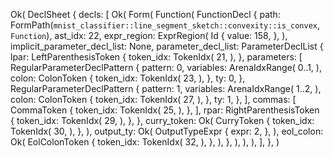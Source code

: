 Ok(
    DeclSheet {
        decls: [
            Ok(
                Form(
                    Function(
                        FunctionDecl {
                            path: FormPath(`mnist_classifier::line_segment_sketch::convexity::is_convex`, `Function`),
                            ast_idx: 22,
                            expr_region: ExprRegion(
                                Id {
                                    value: 158,
                                },
                            ),
                            implicit_parameter_decl_list: None,
                            parameter_decl_list: ParameterDeclList {
                                lpar: LeftParenthesisToken {
                                    token_idx: TokenIdx(
                                        21,
                                    ),
                                },
                                parameters: [
                                    RegularParameterDeclPattern {
                                        pattern: 0,
                                        variables: ArenaIdxRange(
                                            0..1,
                                        ),
                                        colon: ColonToken {
                                            token_idx: TokenIdx(
                                                23,
                                            ),
                                        },
                                        ty: 0,
                                    },
                                    RegularParameterDeclPattern {
                                        pattern: 1,
                                        variables: ArenaIdxRange(
                                            1..2,
                                        ),
                                        colon: ColonToken {
                                            token_idx: TokenIdx(
                                                27,
                                            ),
                                        },
                                        ty: 1,
                                    },
                                ],
                                commas: [
                                    CommaToken {
                                        token_idx: TokenIdx(
                                            25,
                                        ),
                                    },
                                ],
                                rpar: RightParenthesisToken {
                                    token_idx: TokenIdx(
                                        29,
                                    ),
                                },
                            },
                            curry_token: Ok(
                                CurryToken {
                                    token_idx: TokenIdx(
                                        30,
                                    ),
                                },
                            ),
                            output_ty: Ok(
                                OutputTypeExpr {
                                    expr: 2,
                                },
                            ),
                            eol_colon: Ok(
                                EolColonToken {
                                    token_idx: TokenIdx(
                                        32,
                                    ),
                                },
                            ),
                        },
                    ),
                ),
            ),
        ],
    },
)